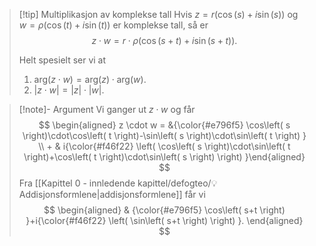 > [!tip] Multiplikasjon av komplekse tall
> Hvis $z = r(\cos(s)+i\sin(s))$ og $w = \rho(\cos(t)+i\sin(t))$ er komplekse tall, så er
> $$
> z\cdot w = r\cdot \rho(\cos(s+t)+i\sin(s+t)).
> $$
> 
> Helt spesielt ser vi at
> 
> 1.  $\text{arg}(z\cdot w)= \text{arg}(z)\cdot \text{arg}(w)$.
> 2. $|z\cdot w| = |z|\cdot |w|$.

> [!note]- Argument 
> Vi ganger ut $z \cdot w$ og får
> $$
> \begin{aligned} 
>  z \cdot w = &{\color{#e796f5} \cos\left( s \right)\cdot\cos\left( t \right)-\sin\left( s \right)\cdot\sin\left( t \right) } \\ + & i{\color{#f46f22} \left( \cos\left( s \right)\cdot\sin\left( t \right)+\cos\left( t \right)\cdot\sin\left( s \right) \right) }\end{aligned} 
> $$
> Fra [[Kapittel 0 - innledende kapittel/defogteo/💡Addisjonsformlene|addisjonsformlene]] får vi
> $$
> \begin{aligned} 
>  & {\color{#e796f5} \cos\left( s+t \right) }+i{\color{#f46f22} \left( \sin\left( s+t \right) \right) }.
> \end{aligned} 
> $$

